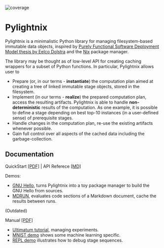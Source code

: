 ![coverage](https://codecov.io/gh/stagedml/pylightnix/branch/master/graph/badge.svg)

Pylightnix
==========

Pylightnix is a minimalistic Python library for managing filesystem-based
immutable data objects, inspired by [Purely Functional Software Deployment Model
thesis by Eelco Dolstra](https://edolstra.github.io/pubs/phd-thesis.pdf) and the
[Nix](https://nixos.org) package manager.

The library may be thought as of low-level API for creating caching wrappers
for a subset of Python functions. In particular, Pylightnix allows user to

* Prepare (or, in our terms - **instantiate**) the computation plan aimed at
  creating a tree of linked immutable stage objects, stored in the filesystem.
* Implement (in our terms - **realize**) the prepared computation plan, access
  the resulting artifacts. Pylightnix is able to handle **non-deterministic**
  results of the computation. As one example, it is possible to define a stage
  depending on best top-10 instances (in a user-defined sense) of prerequisite
  stages.
* Handle changes in the computation plan, re-use the existing artifacts
  whenever possible.
* Gain full control over all aspects of the cached data including the
  garbage-collection.

Documentation
-------------

QuickStart [[PDF]](https://raw.github.com/stagedml/pylightnix-docs/master/Pylightnix-QuickStart-latest.pdf) |
API Referece [[MD]](./docs/Reference.md)

Demos:

* [GNU Hello](./docs/demos/HELLO.md), turns Pylightnix into a toy
  package manager to build the GNU Hello from sources.
* [MDRUN](./docs/demos/MDRUN.py), evaluates code sections of a Markdown document,
  cache the results between runs.

(Outdated)

Manual [[PDF]](https://raw.github.com/stagedml/pylightnix-docs/master/Pylightnix-Manual-latest.pdf)

* [Ultimatum tutorial](https://github.com/grwlf/ultimatum-game/blob/master/docs/Pylightnix.md),
  managing experiments.
* [MNIST demo](./docs/demos/MNIST.md) shows some machine learning specific.
* [REPL demo](./docs/demos/REPL.md) illustrates how to debug stage sequences.

